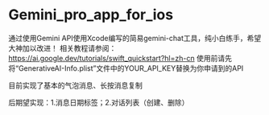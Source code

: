 # Gemini_pro_app_for_ios
通过使用Gemini API使用Xcode编写的简易gemini-chat工具，纯小白练手，希望大神加以改进！
相关教程请参阅：https://ai.google.dev/tutorials/swift_quickstart?hl=zh-cn
使用前请先将“GenerativeAI-Info.plist”文件中的YOUR_API_KEY替换为你申请到的API

目前实现了基本的气泡消息、长按消息复制

后期望实现：1.消息日期标签；2.对话列表（创建、删除）
